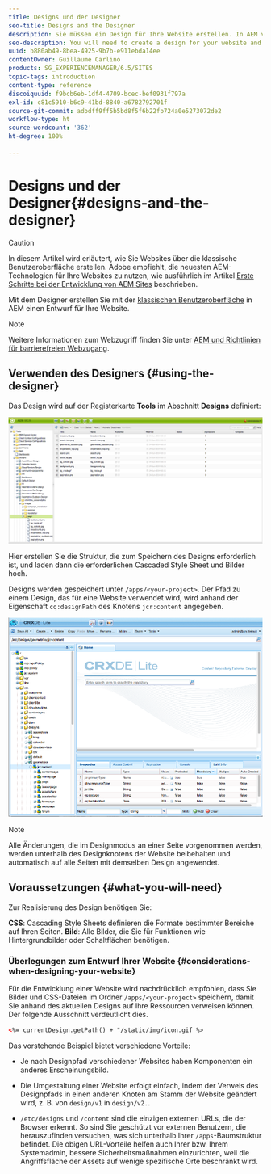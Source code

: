 ```yaml
---
title: Designs und der Designer
seo-title: Designs and the Designer
description: Sie müssen ein Design für Ihre Website erstellen. In AEM verwenden Sie dazu den Designer.
seo-description: You will need to create a design for your website and in AEM, you do so by using the Designer
uuid: b880ab49-8bea-4925-9b7b-e911ebda14ee
contentOwner: Guillaume Carlino
products: SG_EXPERIENCEMANAGER/6.5/SITES
topic-tags: introduction
content-type: reference
discoiquuid: f9bcb6eb-1df4-4709-bcec-bef0931f797a
exl-id: c81c5910-b6c9-41bd-8840-a6782792701f
source-git-commit: adbdff9ff5b5bd8f5f6b22fb724a0e5273072de2
workflow-type: ht
source-wordcount: '362'
ht-degree: 100%

---
```


# Designs und der Designer{#designs-and-the-designer}

>[!CAUTION]
>
>In diesem Artikel wird erläutert, wie Sie Websites über die klassische Benutzeroberfläche erstellen. Adobe empfiehlt, die neuesten AEM-Technologien für Ihre Websites zu nutzen, wie ausführlich im Artikel [Erste Schritte bei der Entwicklung von AEM Sites](/help/sites-developing/getting-started.md) beschrieben.

Mit dem Designer erstellen Sie mit der [klassischen Benutzeroberfläche](/help/release-notes/touch-ui-features-status.md) in AEM einen Entwurf für Ihre Website.

>[!NOTE]
>
>Weitere Informationen zum Webzugriff finden Sie unter [AEM und Richtlinien für barrierefreien Webzugang](/help/managing/web-accessibility.md).

## Verwenden des Designers {#using-the-designer}

Das Design wird auf der Registerkarte **Tools** im Abschnitt **Designs** definiert:

![screen_shot_2012-02-01at30237pm](assets/screen_shot_2012-02-01at30237pm.png)

Hier erstellen Sie die Struktur, die zum Speichern des Designs erforderlich ist, und laden dann die erforderlichen Cascaded Style Sheet und Bilder hoch.

Designs werden gespeichert unter `/apps/<your-project>`. Der Pfad zu einem Design, das für eine Website verwendet wird, wird anhand der Eigenschaft `cq:designPath` des Knotens `jcr:content` angegeben.

![chlimage_1-74](assets/chlimage_1-74a.png)

>[!NOTE]
>
>Alle Änderungen, die im Designmodus an einer Seite vorgenommen werden, werden unterhalb des Designknotens der Website beibehalten und automatisch auf alle Seiten mit demselben Design angewendet.

## Voraussetzungen {#what-you-will-need}

Zur Realisierung des Design benötigen Sie:

**CSS**: Cascading Style Sheets definieren die Formate bestimmter Bereiche auf Ihren Seiten.
**Bild**: Alle Bilder, die Sie für Funktionen wie Hintergrundbilder oder Schaltflächen benötigen.

### Überlegungen zum Entwurf Ihrer Website {#considerations-when-designing-your-website}

Für die Entwicklung einer Website wird nachdrücklich empfohlen, dass Sie Bilder und CSS-Dateien im Ordner `/apps/<your-project>` speichern, damit Sie anhand des aktuellen Designs auf Ihre Ressourcen verweisen können. Der folgende Ausschnitt verdeutlicht dies.

```xml
<%= currentDesign.getPath() + "/static/img/icon.gif %>
```

Das vorstehende Beispiel bietet verschiedene Vorteile:

* Je nach Designpfad verschiedener Websites haben Komponenten ein anderes Erscheinungsbild.
* Die Umgestaltung einer Website erfolgt einfach, indem der Verweis des Designpfads in einen anderen Knoten am Stamm der Website geändert wird, z. B. von `design/v1` in `design/v2.`.

* `/etc/designs` und `/content` sind die einzigen externen URLs, die der Browser erkennt. So sind Sie geschützt vor externen Benutzern, die herauszufinden versuchen, was sich unterhalb Ihrer `/apps`-Baumstruktur befindet. Die obigen URL-Vorteile helfen auch Ihrer bzw. Ihrem Systemadmin, bessere Sicherheitsmaßnahmen einzurichten, weil die Angriffsfläche der Assets auf wenige spezifische Orte beschränkt wird.
